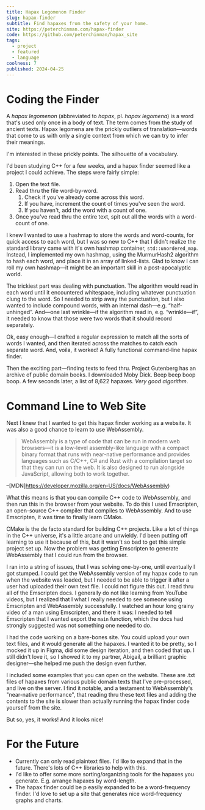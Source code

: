 ```yaml
---
title: Hapax Legomenon Finder
slug: hapax-finder
subtitle: Find hapaxes from the safety of your home.
site: https://peterchinman.com/hapax-finder
code: https://github.com/peterchinman/hapax_site
tags:
  - project
  - featured
  - language
coolness: 7
published: 2024-04-25
---
```


# Coding the Finder

A _hapax legomenon_ (abbreviated to _hapax_, pl. _hapax legomena_) is a word that's used only once in a body of text. The term comes from the study of ancient texts. Hapax legomena are the prickly outliers of translation—words that come to us with only a single context from which we can try to infer their meanings.

I'm interested in these prickly points. The silhouette of a vocabulary.

I'd been studying C++ for a few weeks, and a hapax finder seemed like a project I could achieve. The steps were fairly simple:

1. Open the text file.
2. Read thru the file word-by-word.
    1. Check if you've already come across this word.
    2. If you have, increment the count of times you've seen the word.
    3. If you haven't, add the word with a count of one.
3. Once you've read thru the entire text, spit out all the words with a word-count of one.

I knew I wanted to use a hashmap to store the words and word-counts, for quick access to each word, but I was so new to C++ that I didn't realize the standard library came with it's own hashmap container, `std::unordered_map`. Instead, I implemented my own hashmap, using the MurmurHash2 algorithm to hash each word, and place it in an array of linked-lists. Glad to know I can roll my own hashmap—it might be an important skill in a post-apocalyptic world.

The trickiest part was dealing with punctuation. The algorithm would read in each word until it encountered whitespace, including whatever punctuation clung to the word. So I needed to strip away the punctuation, but I also wanted to include compound words, with an internal dash—e.g. “half-unhinged”. And—one last wrinkle—if the algorithm read in, e.g. “wrinkle—if”, it needed to know that those were two words that it should record separately.

Ok, easy enough—I crafted a regular expression to match all the sorts of words I wanted, and then iterated across the matches to catch each separate word. And, voila, it worked! A fully functional command-line hapax finder.

Then the exciting part—finding texts to feed thru. Project Gutenberg has an archive of public domain books. I downloaded Moby Dick. Beep beep boop boop. A few seconds later, a list of 8,622 hapaxes. _Very good algorithm_.

# Command Line to Web Site

Next I knew that I wanted to get this hapax finder working as a website. It was also a good chance to learn to use WebAssembly.

> WebAssembly is a type of code that can be run in modern web browsers—it is a low-level assembly-like language with a compact binary format that runs with near-native performance and provides languages such as C/C++, C# and Rust with a compilation target so that they can run on the web. It is also designed to run alongside JavaScript, allowing both to work together.

–[MDN]https://developer.mozilla.org/en-US/docs/WebAssembly)

What this means is that you can compile C++ code to WebAssembly, and then run this in the browser from your website. To do this I used Emscripten, an open-source C++ compiler that compiles to WebAssembly. And to use Emscripten, it was time to finally learn CMake.

CMake is the de facto standard for building C++ projects. Like a lot of things in the C++ universe, it's a little arcane and unwieldy. I'd been putting off learning to use it because of this, but it wasn't so bad to get this simple project set up. Now the problem was getting Emscripten to generate WebAssembly that I could run from the browser.

I ran into a string of issues, that I was solving one-by-one, until eventually I got stumped. I could get the WebAssembly version of my hapax code to run when the website was loaded, but I needed to be able to trigger it after a user had uploaded their own text file. I could not figure this out. I read thru all of the Emscripten docs. I generally do not like learning from YouTube videos, but I realized that I what I really needed to see someone using Emscripten and WebAssembly successfully. I watched an hour long grainy video of a man using Emscripten, and there it was: I needed to tell Emscripten that I wanted export the `main` function, which the docs had strongly suggested was not something one needed to do.

I had the code working on a bare-bones site. You could upload your own text files, and it would generate all the hapaxes. I wanted it to be pretty, so I mocked it up in Figma, did some design iteration, and then coded that up. I still didn't love it, so I showed it to my partner, Abigail, a brilliant graphic designer—she helped me push the design even further.

I included some examples that you can open on the website. These are .txt files of hapaxes from various public domain texts that I've pre-processed, and live on the server. I find it notable, and a testament to WebAssembly's "near-native performance", that reading thru these text files and adding the contents to the site is slower than actually running the hapax finder code yourself from the site.

But so, yes, it works! And it looks nice!

# For the Future

- Currently can only read plaintext files. I'd like to expand that in the future. There's lots of C++ libraries to help with this.
- I'd like to offer some more sorting/organizing tools for the hapaxes you generate. E.g. arrange hapaxes by word-length.
- The hapax finder could be p easily expanded to be a word-frequency finder. I'd love to set up a site that generates nice word-frequency graphs and charts.


